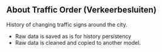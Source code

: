 ## About Traffic Order (Verkeerbesluiten)

History of changing traffic signs around the city. 

- Raw data is saved as is for history persistency
- Raw data is cleaned and copied to another model.
